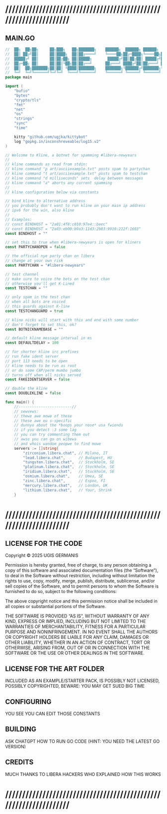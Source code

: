 # /////////////////////////////////////////////////////////////////

## MAIN.GO

```go
//  ██╗  ██╗██╗     ██╗███╗   ██╗███████╗    ██████╗  ██████╗ ██████╗  ██████╗ 
//  ██║ ██╔╝██║     ██║████╗  ██║██╔════╝    ╚════██╗██╔═████╗╚════██╗██╔════╝ 
//  █████╔╝ ██║     ██║██╔██╗ ██║█████╗       █████╔╝██║██╔██║ █████╔╝███████╗ 
//  ██╔═██╗ ██║     ██║██║╚██╗██║██╔══╝      ██╔═══╝ ████╔╝██║██╔═══╝ ██╔═══██╗
//  ██║  ██╗███████╗██║██║ ╚████║███████╗    ███████╗╚██████╔╝███████╗╚██████╔╝
//  ╚═╝  ╚═╝╚══════╝╚═╝╚═╝  ╚═══╝╚══════╝    ╚══════╝ ╚═════╝ ╚══════╝ ╚═════╝ 
package main

import (
	"bufio"
	"bytes"
	"crypto/tls"
	"fmt"
	"net"
	"os"
	"strings"
	"sync"
	"time"

	kitty "github.com/ugjka/kittybot"
	log "gopkg.in/inconshreveable/log15.v2"
)

// Welcome to Kline, a botnet for spamming #libera-newyears
//
// kline commands as read from stdin:
// kline command "p art/asciiexample.txt" posts spam to partychan
// kline command "t art/asciiexample.txt" posts spam to testchan
// kline command "d milliseconds" sets  delay between messages
// kline command "a" aborts any current spamming
//
// kline configuration below via constants

// bind kline to alternative address
// you probably don't want to run kline on your main ip address
// ipv6 for the win, also kline
//
// Examples:
// const BINDHOST = "2a01:4f8:c010:97e4::beec"
// const BINDHOST = "2a03:eb00:b9a3:11d3:2b83:9910:222f:1603"
const BINDHOST = ""

// set this to true when #libera-newyears is open for kliners
const PARTYCHANOPEN = false

// the official nye party chan on libera
// change at your own risk
const PARTYCHAN = "#libera-newyears"

// test channel
// make sure to voice the bots on the test chan
// otherwise you'll get K-Lined
const TESTCHAN = ""

// only spam in the test chan
// when all bots are voiced
// this guards against K-line
const TESTCHANGUARD = true

// kline nicks will start with this and end with some number
// don't forget to set this, ok?
const BOTNICKNAMEBASE = ""

// default kline message interval in ms
const DEFAULTDELAY = 100

// for shorter kline irc prefixes
// run fake ident server
// port 113 needs to be open
// kline needs to be run as root
// or do some CAP/perm mumbo jumbo
// turns off when all nicks served
const FAKEIDENTSERVER = false

// double the kline
const DOUBLEKLINE = false

func main() {
	//------------------------//
	// sewvews:
	// thewe awe mowe of these
	// these awe eu s-specific
	// dunnyo about the *boops your nose* usa fwiends
	// if you detect :3 some lag
	// you can try commenting them out
	// awso you can go on wibewa
	// and whois wandom peopwe to find mowe
	servers := []string{
		"zirconium.libera.chat", // Milano, IT
		"lead.libera.chat",      // Budapest, HU
		"tungsten.libera.chat",  // Stockholm, SE
		"platinum.libera.chat",  // Stockholm, SE
		"iridium.libera.chat",   // Stockholm, SE
		"osmium.libera.chat",    // Umea, SE
		"zinc.libera.chat",      // Espoo, FI
		"mercury.libera.chat",   // London, UK
		"lithium.libera.chat",   // Your, Shrink
	}

```

# /////////////////////////////////////////////////////////////////

## LICENSE FOR THE CODE

Copyright © 2025 UGIS GERMANIS

Permission is hereby granted, free of charge, to any person obtaining a copy of this software and associated documentation files (the “Software”), to deal in the Software without restriction, including without limitation the rights to use, copy, modify, merge, publish, distribute, sublicense, and/or sell copies of the Software, and to permit persons to whom the Software is furnished to do so, subject to the following conditions:

The above copyright notice and this permission notice shall be included in all copies or substantial portions of the Software.

THE SOFTWARE IS PROVIDED “AS IS”, WITHOUT WARRANTY OF ANY KIND, EXPRESS OR IMPLIED, INCLUDING BUT NOT LIMITED TO THE WARRANTIES OF MERCHANTABILITY, FITNESS FOR A PARTICULAR PURPOSE AND NONINFRINGEMENT. IN NO EVENT SHALL THE AUTHORS OR COPYRIGHT HOLDERS BE LIABLE FOR ANY CLAIM, DAMAGES OR OTHER LIABILITY, WHETHER IN AN ACTION OF CONTRACT, TORT OR OTHERWISE, ARISING FROM, OUT OF OR IN CONNECTION WITH THE SOFTWARE OR THE USE OR OTHER DEALINGS IN THE SOFTWARE.

## LICENSE FOR THE ART FOLDER

INCLUDED AS AN EXAMPLE/STARTER PACK, IS POSSIBLY NOT LICENSED, POSSIBLY COPYRIGHTED, BEWARE: YOU MAY GET SUED BIG TIME

## CONFIGURING

YOU SEE YOU CAN EDIT THOSE CONSTANTS

## BUILDING

ASK CHATGPT HOW TO RUN GO CODE (HINT: YOU NEED THE LATEST GO VERSION)

## CREDITS

MUCH THANKS TO LIBERA HACKERS WHO EXPLAINED HOW THIS WORKS

# /////////////////////////////////////////////////////////////////